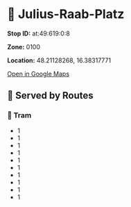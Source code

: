# 🚉 Julius-Raab-Platz


**Stop ID:** at:49:619:0:8

**Zone:** 0100

**Location:** 48.21128268, 16.38317771

[Open in Google Maps](https://www.google.com/maps?q=48.21128268,16.38317771)

## 🚆 Served by Routes

### 🚊 Tram
- 1
- 1
- 1
- 1
- 1
- 1
- 1
- 1
- 1
- 1